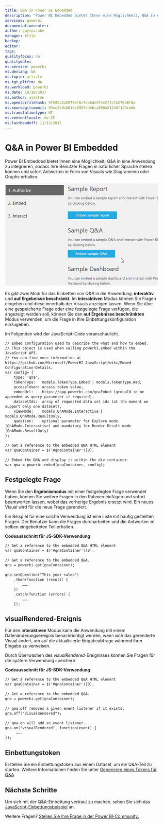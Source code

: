 ```yaml
---
title: Q&A in Power BI Embedded
description: "Power BI Embedded bietet Ihnen eine Möglichkeit, Q&A in eine Anwendung zu integrieren, sodass Ihre Benutzer in natürlicher Sprache Fragen stellen können."
services: powerbi
documentationcenter: 
author: guyinacube
manager: kfile
backup: 
editor: 
tags: 
qualityfocus: no
qualitydate: 
ms.service: powerbi
ms.devlang: NA
ms.topic: article
ms.tgt_pltfrm: NA
ms.workload: powerbi
ms.date: 10/18/2017
ms.author: asaxton
ms.openlocfilehash: 9f592c2a85794f6c7db5de37be2ffc7b276b8f6a
ms.sourcegitcommit: 99cc3b9cb615c2957dde6ca908a51238f129cebb
ms.translationtype: HT
ms.contentlocale: de-DE
ms.lasthandoff: 11/13/2017
---
```

# <a name="qa-in-power-bi-embedded"></a>Q&A in Power BI Embedded
Power BI Embedded bietet Ihnen eine Möglichkeit, Q&A in eine Anwendung zu integrieren, sodass Ihre Benutzer Fragen in natürlicher Sprache stellen können und sofort Antworten in Form von Visuals wie Diagrammen oder Graphs erhalten.

![Interaktive Q&A-Frage in einem eingebetteten Rahmen](media/qanda/embedded-qanda.gif)

Es gibt zwei Modi für das Einbetten von Q&A in die Anwendung: **interaktiv** und **auf Ergebnisse beschränkt**. Im **interaktiven** Modus können Sie Fragen eingeben und diese innerhalb der Visuals anzeigen lassen. Wenn Sie über eine gespeicherte Frage oder eine festgelegte Frage verfügen, die angezeigt werden soll, können Sie den **auf Ergebnisse beschränkten** Modus verwenden, um die Frage in Ihre Einbettungskonfiguration einzugeben.

Im Folgenden wird der JavaScript-Code veranschaulicht.

```
// Embed configuration used to describe the what and how to embed.
// This object is used when calling powerbi.embed within the JavaScript API.
// You can find more information at https://github.com/Microsoft/PowerBI-JavaScript/wiki/Embed-Configuration-Details.
var config= {
    type: 'qna',
    tokenType:   models.TokenType.Embed | models.TokenType.Aad,
    accessToken: access token value,
    embedUrl:    https://app.powerbi.com/qnaEmbed (groupId to be appended as query parameter if required),
    datasetIds:  array of requested data set ids (at the moment we support only one dataset),
    viewMode:    models.QnAMode.Interactive | models.QnAMode.ResultOnly,
    question:    optional parameter for Explore mode (QnAMode.Interactive) and mandatory for Render Result mode (QnAMode.ResultOnly)
};

// Get a reference to the embedded QNA HTML element
var qnaContainer = $('#qnaContainer')[0];

// Embed the QNA and display it within the div container.
var qna = powerbi.embed(qnaContainer, config);
```

## <a name="set-question"></a>Festgelegte Frage
Wenn Sie den **Ergebnismodus** mit einer festgelegten Frage verwendet haben, können Sie weitere Fragen in den Rahmen einfügen und sofort beantworten lassen, wobei das vorherige Ergebnis ersetzt wird. Ein neues Visual wird für die neue Frage gerendert.

Ein Beispiel für eine solche Verwendung ist eine Liste mit häufig gestellten Fragen. Der Benutzer kann die Fragen durcharbeiten und die Antworten im selben eingebetteten Teil erhalten.

**Codeausschnitt für JS-SDK-Verwendung:**  

```        
// Get a reference to the embedded Q&A HTML element
var qnaContainer = $('#qnaContainer')[0];

// Get a reference to the embedded Q&A.
qna = powerbi.get(qnaContainer);

qna.setQuestion("This year sales")
    .then(function (result) {
        …….
    })
    .catch(function (errors) {
        …….
    });
```

## <a name="visual-rendered-event"></a>visualRendered-Ereignis
Für den **interaktiven** Modus kann die Anwendung mit einem Datenänderungsereignis benachrichtigt werden, wenn sich das gerenderte Visual ändert, um auf die aktualisierte Eingabeabfrage während ihrer Eingabe zu verweisen.

Durch Überwachen des *visualRendered*-Ereignisses können Sie Fragen für die spätere Verwendung speichern. 

**Codeausschnitt für JS-SDK-Verwendung:**  

```
// Get a reference to the embedded Q&A HTML element
var qnaContainer = $('#qnaContainer')[0];

// Get a reference to the embedded Q&A.
qna = powerbi.get(qnaContainer);

// qna.off removes a given event listener if it exists.
qna.off("visualRendered");

// qna.on will add an event listener.
qna.on("visualRendered", function(event) {
     …….
});
```

## <a name="embed-token"></a>Einbettungstoken
Erstellen Sie ein Einbettungstoken aus einem Dataset, um ein Q&A-Teil zu starten. Weitere Informationen finden Sie unter [Generieren eines Tokens für Q&A](https://msdn.microsoft.com/library/mt784614.aspx#qanda).

## <a name="next-steps"></a>Nächste Schritte
Um sich mit der Q&A-Einbettung vertraut zu machen, sehen Sie sich das [JavaScript-Einbettungsbeispiel](https://microsoft.github.io/PowerBI-JavaScript/demo/) an.

Weitere Fragen? [Stellen Sie Ihre Frage in der Power BI-Community.](http://community.powerbi.com/)

